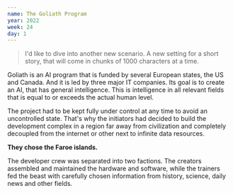 ```yaml
---
name: The Goliath Program
year: 2022
week: 24
day: 1
---
```


> I'd like to dive into another new scenario. A new setting for a short story,
> that will come in chunks of 1000 characters at a time.

Goliath is an AI program that is funded by several European states, the US and
Canada. And it is led by three major IT companies. Its goal is to create an AI,
that has general intelligence. This is intelligence in all relevant fields that
is equal to or exceeds the actual human level.

The project had to be kept fully under control at any time to avoid an
uncontrolled state. That's why the initiators had decided to build the
development complex in a region far away from civilization and completely
decoupled from the internet or other next to infinite data resources.

**They chose the Faroe islands.**

The developer crew was separated into two factions. The creators assembled and
maintained the hardware and software, while the trainers fed the beast with
carefully chosen information from history, science, daily news and other fields.
